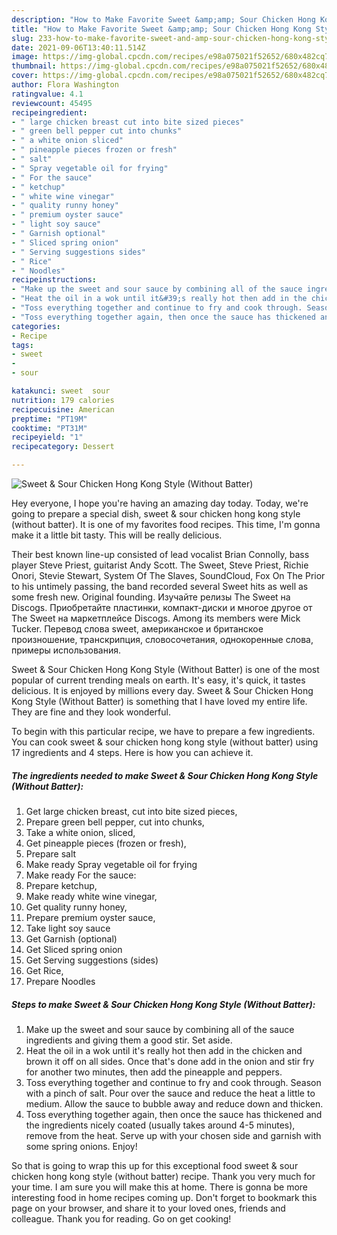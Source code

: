```yaml
---
description: "How to Make Favorite Sweet &amp;amp; Sour Chicken Hong Kong Style (Without Batter)"
title: "How to Make Favorite Sweet &amp;amp; Sour Chicken Hong Kong Style (Without Batter)"
slug: 233-how-to-make-favorite-sweet-and-amp-sour-chicken-hong-kong-style-without-batter
date: 2021-09-06T13:40:11.514Z
image: https://img-global.cpcdn.com/recipes/e98a075021f52652/680x482cq70/sweet-sour-chicken-hong-kong-style-without-batter-recipe-main-photo.jpg
thumbnail: https://img-global.cpcdn.com/recipes/e98a075021f52652/680x482cq70/sweet-sour-chicken-hong-kong-style-without-batter-recipe-main-photo.jpg
cover: https://img-global.cpcdn.com/recipes/e98a075021f52652/680x482cq70/sweet-sour-chicken-hong-kong-style-without-batter-recipe-main-photo.jpg
author: Flora Washington
ratingvalue: 4.1
reviewcount: 45495
recipeingredient:
- " large chicken breast cut into bite sized pieces"
- " green bell pepper cut into chunks"
- " a white onion sliced"
- " pineapple pieces frozen or fresh"
- " salt"
- " Spray vegetable oil for frying"
- " For the sauce"
- " ketchup"
- " white wine vinegar"
- " quality runny honey"
- " premium oyster sauce"
- " light soy sauce"
- " Garnish optional"
- " Sliced spring onion"
- " Serving suggestions sides"
- " Rice"
- " Noodles"
recipeinstructions:
- "Make up the sweet and sour sauce by combining all of the sauce ingredients and giving them a good stir. Set aside."
- "Heat the oil in a wok until it&#39;s really hot then add in the chicken and brown it off on all sides. Once that&#39;s done add in the onion and stir fry for another two minutes, then add the pineapple and peppers."
- "Toss everything together and continue to fry and cook through. Season with a pinch of salt. Pour over the sauce and reduce the heat a little to medium. Allow the sauce to bubble away and reduce down and thicken."
- "Toss everything together again, then once the sauce has thickened and the ingredients nicely coated (usually takes around 4-5 minutes), remove from the heat. Serve up with your chosen side and garnish with some spring onions. Enjoy!"
categories:
- Recipe
tags:
- sweet
- 
- sour

katakunci: sweet  sour 
nutrition: 179 calories
recipecuisine: American
preptime: "PT19M"
cooktime: "PT31M"
recipeyield: "1"
recipecategory: Dessert

---
```



![Sweet &amp; Sour Chicken Hong Kong Style (Without Batter)](https://img-global.cpcdn.com/recipes/e98a075021f52652/680x482cq70/sweet-sour-chicken-hong-kong-style-without-batter-recipe-main-photo.jpg)

Hey everyone, I hope you're having an amazing day today. Today, we're going to prepare a special dish, sweet &amp; sour chicken hong kong style (without batter). It is one of my favorites food recipes. This time, I'm gonna make it a little bit tasty. This will be really delicious.

Their best known line-up consisted of lead vocalist Brian Connolly, bass player Steve Priest, guitarist Andy Scott. The Sweet, Steve Priest, Richie Onori, Stevie Stewart, System Of The Slaves, SoundCloud, Fox On The Prior to his untimely passing, the band recorded several Sweet hits as well as some fresh new. Original founding. Изучайте релизы The Sweet на Discogs. Приобретайте пластинки, компакт-диски и многое другое от The Sweet на маркетплейсе Discogs. Among its members were Mick Tucker. Перевод слова sweet, американское и британское произношение, транскрипция, словосочетания, однокоренные слова, примеры использования.

Sweet &amp; Sour Chicken Hong Kong Style (Without Batter) is one of the most popular of current trending meals on earth. It's easy, it's quick, it tastes delicious. It is enjoyed by millions every day. Sweet &amp; Sour Chicken Hong Kong Style (Without Batter) is something that I have loved my entire life. They are fine and they look wonderful.


To begin with this particular recipe, we have to prepare a few ingredients. You can cook sweet &amp; sour chicken hong kong style (without batter) using 17 ingredients and 4 steps. Here is how you can achieve it.

<!--inarticleads1-->

##### The ingredients needed to make Sweet &amp; Sour Chicken Hong Kong Style (Without Batter):

1. Get  large chicken breast, cut into bite sized pieces,
1. Prepare  green bell pepper, cut into chunks,
1. Take  a white onion, sliced,
1. Get  pineapple pieces (frozen or fresh),
1. Prepare  salt
1. Make ready  Spray vegetable oil for frying
1. Make ready  For the sauce:
1. Prepare  ketchup,
1. Make ready  white wine vinegar,
1. Get  quality runny honey,
1. Prepare  premium oyster sauce,
1. Take  light soy sauce
1. Get  Garnish (optional)
1. Get  Sliced spring onion
1. Get  Serving suggestions (sides)
1. Get  Rice,
1. Prepare  Noodles




<!--inarticleads2-->

##### Steps to make Sweet &amp; Sour Chicken Hong Kong Style (Without Batter):

1. Make up the sweet and sour sauce by combining all of the sauce ingredients and giving them a good stir. Set aside.
1. Heat the oil in a wok until it&#39;s really hot then add in the chicken and brown it off on all sides. Once that&#39;s done add in the onion and stir fry for another two minutes, then add the pineapple and peppers.
1. Toss everything together and continue to fry and cook through. Season with a pinch of salt. Pour over the sauce and reduce the heat a little to medium. Allow the sauce to bubble away and reduce down and thicken.
1. Toss everything together again, then once the sauce has thickened and the ingredients nicely coated (usually takes around 4-5 minutes), remove from the heat. Serve up with your chosen side and garnish with some spring onions. Enjoy!




So that is going to wrap this up for this exceptional food sweet &amp; sour chicken hong kong style (without batter) recipe. Thank you very much for your time. I am sure you will make this at home. There is gonna be more interesting food in home recipes coming up. Don't forget to bookmark this page on your browser, and share it to your loved ones, friends and colleague. Thank you for reading. Go on get cooking!

